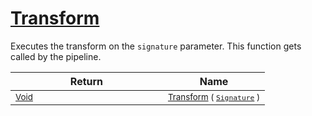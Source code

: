 # [Transform](./ITransformation-100663463.md)

Executes the transform on the `signature` parameter.  This function gets called by the pipeline.

| Return | Name | 
| --- | --- | 
| <sub>[Void](https://docs.microsoft.com/en-us/dotnet/api/System.Void)</sub><img width=200/>| <sub>[Transform](./ITransformation-100663463.md) ( [`Signature`](./../Signature.md) )</sub>| <br>


